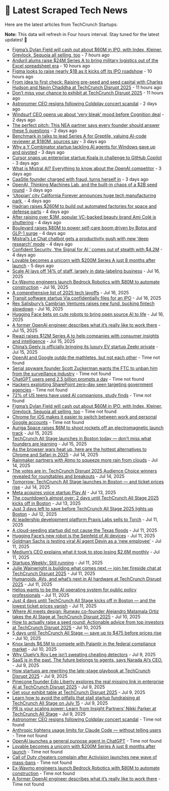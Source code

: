
# 📰 Latest Scraped Tech News

Here are the latest articles from TechCrunch Startups:

**Note:** This data will refresh in Four hours interval. Stay tuned for the latest updates! 🔄
- [Figma’s Dylan Field will cash out about $60M in IPO, with Index, Kleiner, Greylock, Sequoia all selling, too](https://techcrunch.com/2025/07/21/figmas-dylan-field-will-cash-out-about-60m-in-ipo-with-index-kleiner-greylock-sequoia-all-selling-too/) - 7 hours ago
- [Anduril alums raise $24M Series A to bring military logistics out of the Excel spreadsheet era](https://techcrunch.com/2025/07/21/anduril-alums-raise-24m-series-a-to-bring-military-logistics-out-of-the-excel-spreadsheet-era/) - 10 hours ago
- [Figma looks to raise nearly $1B as it kicks off its IPO roadshow](https://techcrunch.com/2025/07/21/figma-looks-to-raise-nearly-1-billion-as-it-kicks-off-its-ipo-roadshow/) - 10 hours ago
- [From idea to first check: Raising pre-seed and seed capital with Charles Hudson and Navin Chaddha at TechCrunch Disrupt 2025](https://techcrunch.com/2025/07/21/from-idea-to-first-check-raising-pre-seed-and-seed-capital-at-techcrunch-disrupt-2025/) - 11 hours ago
- [Don’t miss your chance to exhibit at TechCrunch Disrupt 2025](https://techcrunch.com/2025/07/21/dont-miss-your-chance-to-exhibit-at-techcrunch-disrupt-2025/) - 11 hours ago
- [Astronomer CEO resigns following Coldplay concert scandal](https://techcrunch.com/2025/07/19/astronomer-ceo-resigns-following-coldplay-concert-scandal/) - 2 days ago
- [Windsurf CEO opens up about ‘very bleak’ mood before Cognition deal](https://techcrunch.com/2025/07/19/windsurf-ceo-opens-up-about-very-bleak-mood-before-cognition-deal/) - 2 days ago
- [The perfect pitch: This NEA partner says every founder should answer these 5 questions](https://techcrunch.com/2025/07/19/the-perfect-pitch-this-nea-partner-says-every-founder-should-answer-these-5-questions/) - 2 days ago
- [Benchmark in talks to lead Series A for Greptile, valuing AI-code reviewer at $180M, sources say](https://techcrunch.com/2025/07/18/benchmark-in-talks-to-lead-series-a-for-greptile-valuing-ai-code-reviewer-at-180m-sources-say/) - 3 days ago
- [Why a Y Combinator startup tackling AI agents for Windows gave up and pivoted](https://techcrunch.com/2025/07/18/why-a-y-combinator-startup-tackling-ai-agents-for-windows-gave-up-and-pivoted/) - 3 days ago
- [Cursor snaps up enterprise startup Koala in challenge to GitHub Copilot](https://techcrunch.com/2025/07/18/cursor-snaps-up-enterprise-startup-koala-in-challenge-to-github-copilot/) - 3 days ago
- [What is Mistral AI? Everything to know about the OpenAI competitor](https://techcrunch.com/2025/07/18/what-is-mistral-ai-everything-to-know-about-the-openai-competitor/) - 3 days ago
- [CaaStle founder charged with fraud, turns herself in](https://techcrunch.com/2025/07/18/caastle-founder-charged-with-fraud-turns-herself-in/) - 3 days ago
- [OpenAI, Thinking Machines Lab, and the built-in chaos of a $2B seed round](https://techcrunch.com/podcast/openai-thinking-machines-lab-and-the-built-in-chaos-of-a-2b-seed-round/) - 3 days ago
- [‘Utopian’ city California Forever announces huge tech manufacturing park ](https://techcrunch.com/2025/07/17/utopian-city-california-forever-announces-huge-tech-manufacturing-park/) - 4 days ago
- [Hadrian raises $260M to build out automated factories for space and defense parts](https://techcrunch.com/2025/07/17/hadrian-raises-260m-to-build-out-automated-factories-for-space-and-defense-parts/) - 4 days ago
- [After raising over $3M, popular VC-backed beauty brand Ami Colé is shuttering](https://techcrunch.com/2025/07/17/after-raising-over-3m-popular-vc-backed-beauty-brand-ami-cole-is-shuttering/) - 4 days ago
- [Boulevard raises $80M to power self-care boom driven by Botox and GLP-1 surge](https://techcrunch.com/2025/07/17/boulevard-raises-80m-to-power-self-care-boom-driven-by-botox-and-glp-1-surge/) - 4 days ago
- [Mistral’s Le Chat chatbot gets a productivity push with new ‘deep research’ mode](https://techcrunch.com/2025/07/17/mistrals-le-chat-chatbot-gets-a-productivity-push-with-new-deep-research-mode/) - 4 days ago
- [Confident Security, ‘the Signal for AI,’ comes out of stealth with $4.2M](https://techcrunch.com/2025/07/17/confident-security-the-signal-for-ai-comes-out-of-stealth-with-4-2m/) - 4 days ago
- [Lovable becomes a unicorn with $200M Series A just 8 months after launch](https://techcrunch.com/2025/07/17/lovable-becomes-a-unicorn-with-200m-series-a-just-8-months-after-launch/) - 5 days ago
- [Scale AI lays off 14% of staff, largely in data-labeling business](https://techcrunch.com/2025/07/16/scale-ai-lays-off-14-of-staff-largely-in-data-labeling-business/) - Jul 16, 2025
- [Ex-Waymo engineers launch Bedrock Robotics with $80M to automate construction](https://techcrunch.com/2025/07/16/ex-waymo-engineers-launch-bedrock-robotics-with-80m-to-automate-construction/) - Jul 16, 2025
- [A comprehensive list of 2025 tech layoffs](https://techcrunch.com/2025/07/16/tech-layoffs-2025-list/) - Jul 16, 2025
- [Transit software startup Via confidentially files for an IPO](https://techcrunch.com/2025/07/16/transit-software-startup-via-confidentially-files-for-an-ipo/) - Jul 16, 2025
- [Rex Salisbury’s Cambrian Ventures raises new fund, bucking fintech slowdown](https://techcrunch.com/2025/07/16/rex-salisburys-cambrian-ventures-raises-new-fund-bucking-fintech-slowdown/) - Jul 16, 2025
- [Hugging Face bets on cute robots to bring open source AI to life](https://techcrunch.com/podcast/hugging-face-bets-on-cute-robots-to-bring-open-source-ai-to-life/) - Jul 16, 2025
- [A former OpenAI engineer describes what it’s really like to work there](https://techcrunch.com/2025/07/15/a-former-openai-engineer-describes-what-its-really-like-to-work-there/) - Jul 15, 2025
- [Rwazi raises $12M Series A to help companies with consumer insights and intelligence](https://techcrunch.com/2025/07/15/rwazi-raises-12m-series-a-to-help-companies-with-consumer-insights-and-intelligence/) - Jul 15, 2025
- [China’s Geely is officially bringing its luxury EV startup Zeekr private](https://techcrunch.com/2025/07/15/chinas-geely-is-officially-bringing-its-luxury-ev-startup-zeekr-private/) - Jul 15, 2025
- [OpenAI and Google outdo the mathletes, but not each other](https://techcrunch.com/2025/07/21/openai-and-google-outdo-the-mathletes-but-not-each-other/) - Time not found
- [Serial spyware founder Scott Zuckerman wants the FTC to unban him from the surveillance industry](https://techcrunch.com/2025/07/21/serial-spyware-founder-scott-zuckerman-wants-the-ftc-to-unban-him-from-the-surveillance-industry/) - Time not found
- [ChatGPT users send 2.5 billion prompts a day](https://techcrunch.com/2025/07/21/chatgpt-users-send-2-5-billion-prompts-a-day/) - Time not found
- [Hackers exploiting SharePoint zero-day seen targeting government agencies](https://techcrunch.com/2025/07/21/hackers-exploiting-sharepoint-zero-day-seen-targeting-government-agencies-say-researchers/) - Time not found
- [72% of US teens have used AI companions, study finds](https://techcrunch.com/2025/07/21/72-of-u-s-teens-have-used-ai-companions-study-finds/) - Time not found
- [Figma’s Dylan Field will cash out about $60M in IPO, with Index, Kleiner, Greylock, Sequoia all selling, too](https://techcrunch.com/2025/07/21/figmas-dylan-field-will-cash-out-about-60m-in-ipo-with-index-kleiner-greylock-sequoia-all-selling-too/) - Time not found
- [Chrome for iOS makes it easier to switch between work and personal Google accounts](https://techcrunch.com/2025/07/21/chrome-for-ios-makes-it-easier-to-switch-between-work-and-personal-google-accounts/) - Time not found
- [Auriga Space raises $6M to shoot rockets off an electromagnetic launch track](https://techcrunch.com/2025/07/15/auriga-space-raises-6m-to-shoot-rockets-off-an-electromagnetic-launch-track/) - Jul 15, 2025
- [TechCrunch All Stage launches in Boston today — don’t miss what founders are learning](https://techcrunch.com/2025/07/15/techcrunch-all-stage-launches-in-boston-today-dont-miss-what-founders-are-learning/) - Jul 15, 2025
- [As the browser wars heat up, here are the hottest alternatives to Chrome and Safari in 2025](https://techcrunch.com/2025/07/14/as-the-browser-wars-heat-up-here-are-the-hottest-alternatives-to-chrome-and-safari-in-2025/) - Jul 14, 2025
- [Rainmaker partners with Atmo to squeeze more rain from clouds](https://techcrunch.com/2025/07/14/rainmaker-partners-with-atmo-to-squeeze-more-rain-from-clouds/) - Jul 14, 2025
- [The votes are in: TechCrunch Disrupt 2025 Audience Choice winners revealed for roundtables and breakouts](https://techcrunch.com/2025/07/14/the-votes-are-in-techcrunch-disrupt-2025-audience-choice-winners-revealed-for-roundtables-and-breakouts/) - Jul 14, 2025
- [Tomorrow: TechCrunch All Stage launches in Boston — and ticket prices rise](https://techcrunch.com/2025/07/14/tomorrow-techcrunch-all-stage-launches-in-boston-and-ticket-prices-rise/) - Jul 14, 2025
- [Meta acquires voice startup Play AI](https://techcrunch.com/2025/07/13/meta-acquires-voice-startup-play-ai/) - Jul 13, 2025
- [The countdown’s almost over: 2 days until TechCrunch All Stage 2025 kicks off in Boston](https://techcrunch.com/2025/07/13/the-countdowns-almost-over-2-days-until-techcrunch-all-stage-2025-kicks-off-in-boston/) - Jul 13, 2025
- [Just 3 days left to save before TechCrunch All Stage 2025 lights up Boston](https://techcrunch.com/2025/07/12/just-3-days-left-to-save-before-tc-all-stage-2025-lights-up-boston/) - Jul 12, 2025
- [AI leadership development platform Praxis Labs sells to Torch](https://techcrunch.com/2025/07/11/ai-leadership-development-platform-praxis-labs-sells-to-torch/) - Jul 11, 2025
- [A cloud-seeding startup did not cause the Texas floods](https://techcrunch.com/2025/07/11/a-cloud-seeding-startup-did-not-cause-the-texas-floods/) - Jul 11, 2025
- [Hugging Face’s new robot is the Seinfeld of AI devices](https://techcrunch.com/podcast/hugging-faces-new-robot-is-the-seinfeld-of-ai-devices/) - Jul 11, 2025
- [Goldman Sachs is testing viral AI agent Devin as a ‘new employee’](https://techcrunch.com/2025/07/11/goldman-sachs-is-testing-viral-ai-agent-devin-as-a-new-employee/) - Jul 11, 2025
- [Medium’s CEO explains what it took to stop losing $2.6M monthly](https://techcrunch.com/2025/07/11/mediums-ceo-explains-what-it-took-to-stop-losing-2-6m-monthly/) - Jul 11, 2025
- [Startups Weekly: Still running](https://techcrunch.com/2025/07/11/startups-weekly-still-running/) - Jul 11, 2025
- [Julie Wainwright is building what comes next — join her fireside chat at TechCrunch Disrupt 2025](https://techcrunch.com/2025/07/11/julie-wainwright-is-building-what-comes-next-join-her-fireside-chat-at-techcrunch-disrupt-2025/) - Jul 11, 2025
- [Humanoids, AVs, and what’s next in AI hardware at TechCrunch Disrupt 2025](https://techcrunch.com/2025/07/11/humanoids-avs-and-whats-next-in-ai-hardware-at-techcrunch-disrupt-2025/) - Jul 11, 2025
- [Helios wants to be the AI operating system for public policy professionals](https://techcrunch.com/2025/07/11/helios-wants-to-be-the-ai-operating-system-for-public-policy-professionals/) - Jul 11, 2025
- [Just 4 days until TechCrunch All Stage kicks off in Boston — and the lowest ticket prices vanish](https://techcrunch.com/2025/07/11/just-4-days-until-techcrunch-all-stage-kicks-off-in-boston-and-the-lowest-ticket-prices-vanish/) - Jul 11, 2025
- [Where AI meets design: Runway co-founder Alejandro Matamala Ortiz takes the AI Stage at TechCrunch Disrupt 2025](https://techcrunch.com/2025/07/10/where-ai-meets-design-runway-co-founder-alejandro-matamala-ortiz-takes-the-ai-stage-at-techcrunch-disrupt-2025/) - Jul 10, 2025
- [How to actually raise a seed round: Actionable advice from top investors at TechCrunch Disrupt 2025](https://techcrunch.com/2025/07/10/how-to-actually-raise-a-seed-round-actionable-advice-from-top-investors-at-techcrunch-disrupt-2025-on-july-15/) - Jul 10, 2025
- [5 days until TechCrunch All Stage — save up to $475 before prices rise](https://techcrunch.com/2025/07/10/5-days-until-techcrunch-all-stage-save-up-to-475-before-prices-rise/) - Jul 10, 2025
- [Knox lands $6.5M to compete with Palantir in the federal compliance market](https://techcrunch.com/2025/07/10/knox-lands-6-5m-to-compete-with-palantir-in-the-federal-compliance-market/) - Jul 10, 2025
- [Why Cluely’s Roy Lee isn’t sweating cheating detectors](https://techcrunch.com/2025/07/09/why-cluelys-roy-lee-isnt-sweating-cheating-detectors/) - Jul 9, 2025
- [SaaS is in the past. The future belongs to agents, says Narada AI’s CEO.](https://techcrunch.com/podcast/saas-is-in-the-past-the-future-belongs-to-agents-says-narada-ais-ceo/) - Jul 9, 2025
- [How startups are rewriting the late-stage playbook at TechCrunch Disrupt 2025](https://techcrunch.com/2025/07/09/david-george-on-the-future-of-going-public-at-techcrunch-disrupt-2025/) - Jul 9, 2025
- [Pinecone founder Edo Liberty explores the real missing link in enterprise AI at TechCrunch Disrupt 2025](https://techcrunch.com/2025/07/09/pinecone-founder-edo-liberty-explores-the-real-missing-link-in-enterprise-ai-at-techcrunch-disrupt-2025/) - Jul 9, 2025
- [Get your exhibit table at TechCrunch Disrupt 2025](https://techcrunch.com/2025/07/09/get-your-exhibit-table-at-techcrunch-disrupt-2025/) - Jul 9, 2025
- [Learn how to avoid the pitfalls that stall startup fundraising at TechCrunch All Stage on July 15](https://techcrunch.com/2025/07/09/learn-how-to-avoid-the-pitfalls-that-stall-startup-fundraising-at-techcrunch-all-stage/) - Jul 9, 2025
- [PR is your scaling power: Learn from Insight Partners’ Nikki Parker at TechCrunch All Stage](https://techcrunch.com/2025/07/09/pr-is-your-scaling-power-learn-from-insight-partners-nikki-parker-at-techcrunch-all-stage/) - Jul 9, 2025
- [Astronomer CEO resigns following Coldplay concert scandal](https://techcrunch.com/2025/07/19/astronomer-ceo-resigns-following-coldplay-concert-scandal/) - Time not found
- [Anthropic tightens usage limits for Claude Code — without telling users](https://techcrunch.com/2025/07/17/anthropic-tightens-usage-limits-for-claude-code-without-telling-users/) - Time not found
- [OpenAI launches a general purpose agent in ChatGPT](https://techcrunch.com/2025/07/17/openai-launches-a-general-purpose-agent-in-chatgpt/) - Time not found
- [Lovable becomes a unicorn with $200M Series A just 8 months after launch](https://techcrunch.com/2025/07/17/lovable-becomes-a-unicorn-with-200m-series-a-just-8-months-after-launch/) - Time not found
- [Call of Duty cheaters complain after Activision launches new wave of mass-bans](https://techcrunch.com/2025/07/16/call-of-duty-cheaters-complain-after-activision-launches-new-wave-of-mass-bans/) - Time not found
- [Ex-Waymo engineers launch Bedrock Robotics with $80M to automate construction](https://techcrunch.com/2025/07/16/ex-waymo-engineers-launch-bedrock-robotics-with-80m-to-automate-construction/) - Time not found
- [A former OpenAI engineer describes what it’s really like to work there](https://techcrunch.com/2025/07/15/a-former-openai-engineer-describes-what-its-really-like-to-work-there/) - Time not found